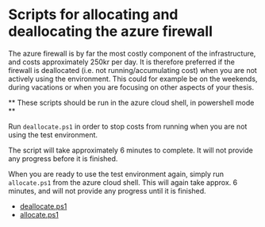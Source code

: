 # Scripts for allocating and deallocating the azure firewall

The azure firewall is by far the most costly component of the infrastructure, and costs approximately 250kr per day. It is therefore preferred if the firewall is deallocated (i.e. not running/accumulating cost) when you are not actively using the environment. This could for example be on the weekends, during vacations or when you are focusing on other aspects of your thesis.

** These scripts should be run in the azure cloud shell, in powershell mode **

Run ```deallocate.ps1``` in order to stop costs from running when you are not using the test environment.

The script will take approximately 6 minutes to complete. It will not provide any progress before it is finished.

When you are ready to use the test environment again, simply run ```allocate.ps1``` from the azure cloud shell. 
This will again take approx. 6 minutes, and will not provide any progress until it is finished.

* [deallocate.ps1](deallocate.ps1)
* [allocate.ps1](allocate.ps1)
